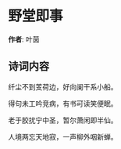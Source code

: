 # 野堂即事

**作者**: 叶茵

## 诗词内容

纤尘不到芰荷边，好向阑干系小船。

得句未工吟竞病，有书可读笑便眠。

老于胶扰宁中圣，暂尔萧闲即半仙。

人境两忘天地寂，一声柳外咽新蝉。

